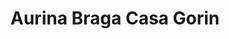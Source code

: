 ---
title: "Aurina Braga Casa Gorin"
url: /la-pola-de-siero-la-pola-siero/aurina-braga-casa-gorin/
shop: Nähzubehör
---